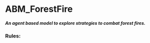 # ABM_ForestFire
##### An agent based model to explore strategies to combat forest fires.

### Rules:
